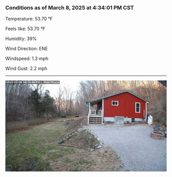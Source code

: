 ### Conditions as of March 8, 2025 at 4:34:01 PM CST 

Temperature: 53.70 &deg;F

Feels like: 53.70 &deg;F

Humidity: 39%

Wind Direction: ENE

Windspeed: 1.3 mph

Wind Gust: 2.2 mph

---

<img src="./images/latest.jpeg"/>


